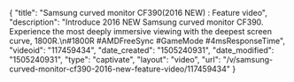 {
    "title": "Samsung curved monitor CF390(2016 NEW) : Feature video",
    "description": "Introduce 2016 NEW Samsung curved monitor CF390. Experience the most deeply immersive viewing with the deepest screen curve, 1800R.\n#1800R #AMDFreeSync #GameMode #4msResponseTime",
    "videoid": "117459434",
    "date_created": "1505240931",
    "date_modified": "1505240931",
    "type": "captivate",
    "layout": "video",
    "url": "\/v\/samsung-curved-monitor-cf390-2016-new-feature-video\/117459434"
}